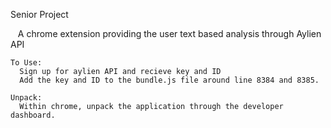Senior Project

    A chrome extension providing the user text based analysis through Aylien API
  
    To Use:
      Sign up for aylien API and recieve key and ID
      Add the key and ID to the bundle.js file around line 8384 and 8385.
    
    Unpack:
      Within chrome, unpack the application through the developer dashboard.
